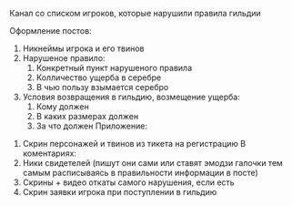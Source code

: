 Канал со списком игроков, которые нарушили правила гильдии

Оформление постов:
1. Никнеймы игрока и его твинов
2. Нарушеное правило:
	1. Конкретный пункт нарушеного правила
	2. Колличество ущерба в серебре
	3. В чью пользу взымается серебро
3. Условия возвращения в гильдию, возмещение ущерба:
	1. Кому должен
	2. В каких размерах должен 
	3. За что должен
Приложение:
1) Скрин персонажей и твинов из тикета на регистрацию
В коментариях:
1) Ники свидетелей (пишут они сами или ставят эмодзи галочки тем самым расписываясь в правильности информации в посте)
2) Скрины + видео откаты самого нарушения, если есть
3) Скрин заявки игрока при поступлении в гильдию